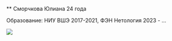 ** Сморчкова Юлиана
24 года

Образование:
НИУ ВШЭ 2017-2021, ФЭН
Нетология 2023 - ...

![](https://sun1-15.userapi.com/impg/-kXYfz8NBsQroasuDZcpiK8QOtDnKGOI0Xoi9Q/wIJWx_H6NL0.jpg?size=1442x2160&quality=95&sign=215219febd5b34e0e8c2b2a87c4747ca&type=album)

